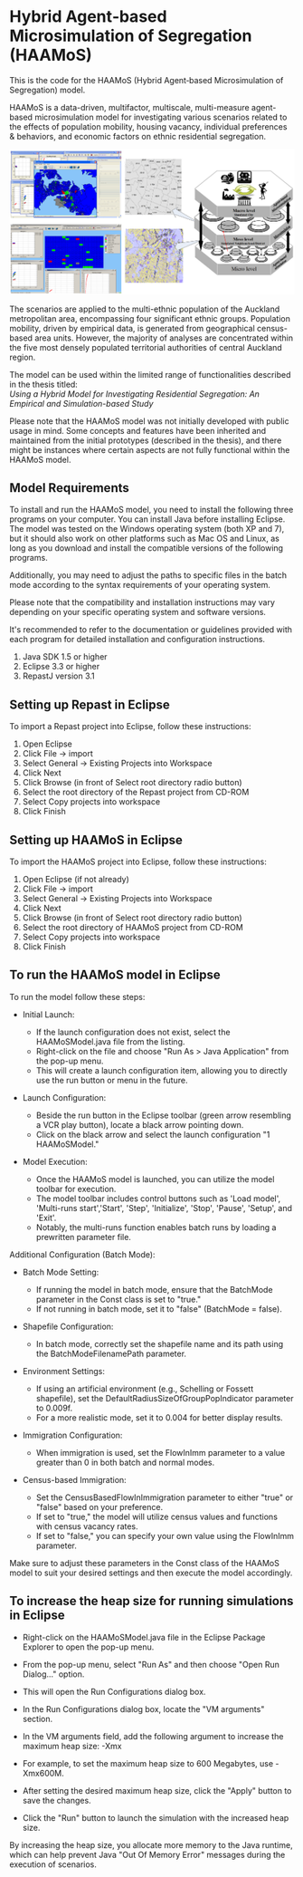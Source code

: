 # Hybrid Agent‐based Microsimulation of Segregation (HAAMoS)

This is the code for the HAAMoS (Hybrid Agent‐based Microsimulation of Segregation) model.

HAAMoS is a data-driven, multifactor, multiscale, multi-measure agent-based microsimulation model for investigating various scenarios related to the effects of population mobility, housing vacancy, individual preferences & behaviors, and economic factors on ethnic residential segregation.

![HAAMoS Hybrid Model](./Images/HAAMoS.png)

The scenarios are applied to the multi-ethnic population of the Auckland metropolitan area, encompassing four significant ethnic groups. Population mobility, driven by empirical data, is generated from geographical census-based area units. However, the majority of analyses are concentrated within the five most densely populated territorial authorities of central Auckland region.

The model can be used within the limited range of functionalities described in the thesis titled:  
*Using a Hybrid Model for Investigating Residential Segregation: An Empirical and Simulation-based Study*

Please note that the HAAMoS model was not initially developed with public usage in mind. Some concepts and features have been inherited and maintained from the initial prototypes (described in the thesis), and there might be instances where certain aspects are not fully functional within the HAAMoS model.

## Model Requirements

To install and run the HAAMoS model, you need to install the following three programs on your computer. 
You can install Java before installing Eclipse. 
The model was tested on the Windows operating system (both XP and 7), but it should also work on other platforms such as Mac OS and Linux, as long as you download and install the compatible versions of the following programs. 

Additionally, you may need to adjust the paths to specific files in the batch mode according to the syntax requirements of your operating system.

Please note that the compatibility and installation instructions may vary depending on your specific operating system and software versions. 

It's recommended to refer to the documentation or guidelines provided with each program for detailed installation and configuration instructions.

1)	Java SDK 1.5 or higher
2)	Eclipse 3.3 or higher
3)	RepastJ version 3.1

## Setting up Repast in Eclipse

To import a Repast project into Eclipse, follow these instructions:

1.	Open Eclipse
2.	Click File -> import 
3.	Select General -> Existing Projects into Workspace
4.	Click Next
5.	Click Browse (in front of Select root directory radio button) 
6.	Select the root directory of the Repast project from CD-ROM
7.	Select Copy projects into workspace 
8.	Click Finish

## Setting up HAAMoS in Eclipse

To import the HAAMoS project into Eclipse, follow these instructions:

1.	Open Eclipse (if not already)
2.	Click File -> import 
3.	Select General -> Existing Projects into Workspace
4.	Click Next
5.	Click Browse (in front of Select root directory radio button) 
6.	Select the root directory of HAAMoS project from CD-ROM
7.	Select Copy projects into workspace 
8.	Click Finish

## To run the HAAMoS model in Eclipse

To run the model follow these steps:

- Initial Launch:

    - If the launch configuration does not exist, select the HAAMoSModel.java file from the listing.
    - Right-click on the file and choose "Run As > Java Application" from the pop-up menu.
    - This will create a launch configuration item, allowing you to directly use the run button or menu in the future.

- Launch Configuration:

    - Beside the run button in the Eclipse toolbar (green arrow resembling a VCR play button), locate a black arrow pointing down.
    - Click on the black arrow and select the launch configuration "1 HAAMoSModel."

- Model Execution:

    - Once the HAAMoS model is launched, you can utilize the model toolbar for execution.
    - The model toolbar includes control buttons such as 'Load model', 'Multi-runs start','Start', 'Step', 'Initialize', 'Stop', 'Pause', 'Setup', and 'Exit'.
    - Notably, the multi-runs function enables batch runs by loading a prewritten parameter file.


Additional Configuration (Batch Mode):

- Batch Mode Setting:
    - If running the model in batch mode, ensure that the BatchMode parameter in the Const class is set to "true."
    - If not running in batch mode, set it to "false" (BatchMode = false).

- Shapefile Configuration:
    - In batch mode, correctly set the shapefile name and its path using the BatchModeFilenamePath parameter.

- Environment Settings:
    - If using an artificial environment (e.g., Schelling or Fossett shapefile), set the DefaultRadiusSizeOfGroupPopIndicator parameter to 0.009f.
    - For a more realistic mode, set it to 0.004 for better display results.

- Immigration Configuration:
    - When immigration is used, set the FlowInImm parameter to a value greater than 0 in both batch and normal modes.

- Census-based Immigration:
    - Set the CensusBasedFlowInImmigration parameter to either "true" or "false" based on your preference.
    - If set to "true," the model will utilize census values and functions with census vacancy rates.
    - If set to "false," you can specify your own value using the FlowInImm parameter.

Make sure to adjust these parameters in the Const class of the HAAMoS model to suit your desired settings and then execute the model accordingly.

## To increase the heap size for running simulations in Eclipse


- Right-click on the HAAMoSModel.java file in the Eclipse Package Explorer to open the pop-up menu.

- From the pop-up menu, select "Run As" and then choose "Open Run Dialog..." option.

- This will open the Run Configurations dialog box.

- In the Run Configurations dialog box, locate the "VM arguments" section.

- In the VM arguments field, add the following argument to increase the maximum heap size:
    -Xmx<maximum heap size>

- For example, to set the maximum heap size to 600 Megabytes, use -Xmx600M.

- After setting the desired maximum heap size, click the "Apply" button to save the changes.

- Click the "Run" button to launch the simulation with the increased heap size.

By increasing the heap size, you allocate more memory to the Java runtime, which can help prevent Java "Out Of Memory Error" messages during the execution of scenarios.


